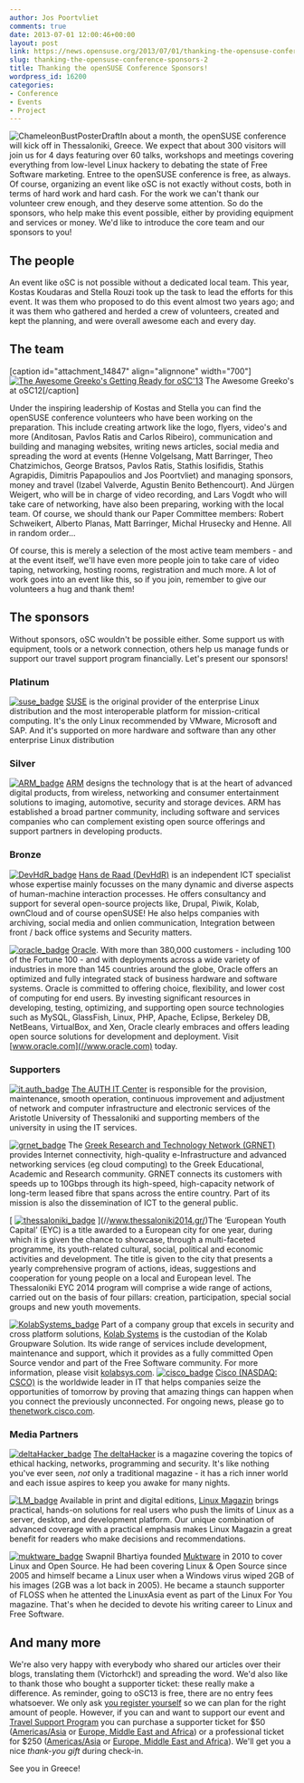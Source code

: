 ```yaml
---
author: Jos Poortvliet
comments: true
date: 2013-07-01 12:00:46+00:00
layout: post
link: https://news.opensuse.org/2013/07/01/thanking-the-opensuse-conference-sponsors-2/
slug: thanking-the-opensuse-conference-sponsors-2
title: Thanking the openSUSE Conference Sponsors!
wordpress_id: 16200
categories:
- Conference
- Events
- Project
---
```


![ChameleonBustPosterDraft](//news.opensuse.org/wp-content/uploads/2013/01/ChameleonBust_white.png)In about a month, the openSUSE conference will kick off in Thessaloniki, Greece. We expect that about 300 visitors will join us for 4 days featuring over 60 talks, workshops and meetings covering everything from low-level Linux hackery to debating the state of Free Software marketing. Entree to the openSUSE conference is free, as always. Of course, organizing an event like oSC is not exactly without costs, both in terms of hard work and hard cash. For the work we can't thank our volunteer crew enough, and they deserve some attention. So do the sponsors, who help make this event possible, either by providing equipment and services or money. We'd like to introduce the core team and our sponsors to you!<!-- more -->


## The people


An event like oSC is not possible without a dedicated local team. This year, Kostas Koudaras and Stella Rouzi took up the task to lead the efforts for this event. It was them who proposed to do this event almost two years ago; and it was them who gathered and herded a crew of volunteers, created and kept the planning, and were overall awesome each and every day.


## The team


[caption id="attachment_14847" align="alignnone" width="700"][![The Awesome Greeko's Getting Ready for oSC'13](//news.opensuse.org/wp-content/uploads/2013/01/Day2-Sunday-070_DSC_7662.jpg)](//news.opensuse.org/wp-content/uploads/2013/01/Day2-Sunday-070_DSC_7662.jpg) The Awesome Greeko's at oSC12[/caption]

Under the inspiring leadership of Kostas and Stella you can find the openSUSE conference volunteers who have been working on the preparation. This include creating artwork like the logo, flyers, video's and more (Anditosan, Pavlos Ratis and Carlos Ribeiro), communication and building and managing websites, writing news articles, social media and spreading the word at events (Henne Volgelsang, Matt Barringer, Theo Chatzimichos, George Bratsos, Pavlos Ratis, Stathis Iosifidis, Stathis Agrapidis, Dimitris Papapoulios and Jos Poortvliet) and managing sponsors, money and travel (Izabel Valverde, Agustin Benito Bethencourt). And Jürgen Weigert, who will be in charge of video recording, and Lars Vogdt who will take care of networking, have also been preparing, working with the local team. Of course, we should thank our Paper Committee members: Robert Schweikert, Alberto Planas, Matt Barringer, Michal Hrusecky and Henne. All in random order...

Of course, this is merely a selection of the most active team members - and at the event itself, we'll have even more people join to take care of video taping, networking, hosting rooms, registration and much more. A lot of work goes into an event like this, so if you join, remember to give our volunteers a hug and thank them!


## The sponsors


Without sponsors, oSC wouldn't be possible either. Some support us with equipment, tools or a network connection, others help us manage funds or support our travel support program financially. Let's present our sponsors!


### Platinum


[![suse_badge](//news.opensuse.org/wp-content/uploads/2013/06/suse_badge.png)](//suse.com)
[SUSE](//suse.com) is the original provider of the enterprise Linux distribution and the most interoperable platform for mission-critical computing. It's the only Linux recommended by VMware, Microsoft and SAP. And it's supported on more hardware and software than any other enterprise Linux distribution


### Silver


[![ARM_badge](//news.opensuse.org/wp-content/uploads/2013/06/ARM_badge.png)](//www.arm.com/)
[ARM](//arm.com) designs the technology that is at the heart of advanced digital products, from wireless, networking and consumer entertainment solutions to imaging, automotive, security and storage devices. ARM has established a broad partner community, including software and services companies who can complement existing open source offerings and support partners in developing products.


### Bronze


[![DevHdR_badge](//news.opensuse.org/wp-content/uploads/2013/06/DevHdR_badge.png)](//hcderaad.nl/node/111)
[Hans de Raad (DevHdR)](//hcderaad.nl/node/111) is an independent ICT specialist whose expertise mainly focusses on the many dynamic and diverse aspects of human-machine interaction processes.
He offers consultancy and support for several open-source projects like, Drupal, Piwik, Kolab, ownCloud and of course openSUSE! He also helps companies with archiving, social media and onlien communication, Integration between front / back office systems and Security matters.

[![oracle_badge](//news.opensuse.org/wp-content/uploads/2013/06/oracle_badge.png)](//oracle.com)
[Oracle](//www.oracle.com). With more than 380,000 customers - including 100 of the Fortune 100 - and with deployments across a wide variety of industries in more than 145 countries around the globe, Oracle offers an optimized and fully integrated stack of business hardware and software systems. Oracle is committed to offering choice, flexibility, and lower cost of computing for end users. By investing significant resources in developing, testing, optimizing, and supporting open source technologies such as MySQL, GlassFish, Linux, PHP, Apache, Eclipse, Berkeley DB, NetBeans, VirtualBox, and Xen, Oracle clearly embraces and offers leading open source solutions for development and deployment. Visit [www.oracle.com](//www.oracle.com) today.


### Supporters


[![it.auth_badge](//news.opensuse.org/wp-content/uploads/2013/06/it.auth_badge.png)](//www.it.auth.gr/)
[The AUTH IT Center](//www.it.auth.gr/) is responsible for the provision, maintenance, smooth operation, continuous improvement and adjustment of network and computer infrastructure and electronic services of the Aristotle University of Thessaloniki and supporting members of the university in using the IT services.

[![grnet_badge](//news.opensuse.org/wp-content/uploads/2013/06/grnet_badge.png)](//www.grnet.gr/)
The [Greek Research and Technology Network (GRNET)](//www.grnet.gr/) provides Internet connectivity, high-quality e-Infrastructure and advanced networking services (eg cloud computing) to the Greek Educational, Academic and Research community. GRNET connects its customers with speeds up to 10Gbps through its high-speed, high-capacity network of long-term leased fibre that spans across the entire country. Part of its mission is also the dissemination of ICT to the general public.

[ [![thessaloniki_badge](//news.opensuse.org/wp-content/uploads/2013/07/thessaloniki_badge.png)](//www.thessaloniki2014.gr/) ](//www.thessaloniki2014.gr/)The ‘European Youth Capital’ (EYC) is a title awarded to a European city for one year, during which it is given the chance to showcase, through a multi-faceted programme, its youth-related cultural, social, political and economic activities and development. The title is given to the city that presents a yearly comprehensive program of actions, ideas, suggestions and cooperation for young people on a local and European level. The Thessaloniki EYC 2014 program will comprise a wide range of actions, carried out on the basis of four pillars: creation, participation, special social groups and new youth movements.

[![KolabSystems_badge](//news.opensuse.org/wp-content/uploads/2013/06/KolabSystems_badge.png)](//kolabsys.com/)
Part of a company group that excels in security and cross platform solutions, [Kolab Systems](//kolabsys.com/) is the custodian of the Kolab Groupware Solution. Its wide range of services include development, maintenance and support, which it provides as a fully committed Open Source vendor and part of the Free Software community. For more information, please visit [kolabsys.com](//kolabsys.com).
[![cisco_badge](//news.opensuse.org/wp-content/uploads/2013/06/cisco_badge.png)](//www.cisco.gr/)
[Cisco (NASDAQ: CSCO)](//www.cisco.gr/) is the worldwide leader in IT that helps companies seize the opportunities of tomorrow by proving that amazing things can happen when you connect the previously unconnected. For ongoing news, please go to [thenetwork.cisco.com](//thenetwork.cisco.com).





### Media Partners


[![deltaHacker_badge](//news.opensuse.org/wp-content/uploads/2013/06/deltaHacker_badge.png)](//www.deltahacker.gr/)
[The deltaHacker](//www.deltahacker.gr/) is a magazine covering the topics of ethical hacking, networks, programming and security. It's like nothing you've ever seen, _not_ only a traditional magazine - it has a rich inner world and each issue aspires to keep you awake for many nights.



[![LM_badge](//news.opensuse.org/wp-content/uploads/2013/06/LM_badge.png)](//www.linux-magazin.de/)
Available in print and digital editions, [Linux Magazin](//www.linux-magazin.de/) brings practical, hands-on solutions for real users who push the limits of Linux as a server, desktop, and development platform. Our unique combination of advanced coverage with a practical emphasis makes Linux Magazin a great benefit for readers who make decisions and recommendations.

[![muktware_badge](//news.opensuse.org/wp-content/uploads/2013/06/muktware_badge.png)](//muktware.com/)
Swapnil Bhartiya founded [Muktware](//muktware.com) in 2010 to cover Linux and Open Source. He had been covering Linux & Open Source since 2005 and himself became a Linux user when a Windows virus wiped 2GB of his images (2GB was a lot back in 2005). He became a staunch supporter of FLOSS when he attented the LinuxAsia event as part of the Linux For You magazine. That's when he decided to devote his writing career to Linux and Free Software.


## And many more


We're also very happy with everybody who shared our articles over their blogs, translating them (Victorhck!) and spreading the word. We'd also like to thank those who bought a supporter ticket: these really make a difference. As reminder, going to oSC13 is free, there are no entry fees whatsoever. We only ask [you register yourself](https://conference.opensuse.org/osem) so we can plan for the right amount of people.
However, if you can and want to support our event and [Travel Support Program](//en.opensuse.org/openSUSE:Travel_Support_Program) you can purchase a supporter ticket for $50 ([Americas/Asia](https://buy.suse.com/store/suse/en_US/buy/productID.264835100) or [Europe, Middle East and Africa](//shop.novell.com/DRHM/store?Action=AddItemToRequisition&siteId=novelleu&Env=BASE&productId=265352500)) or a professional ticket for $250 ([Americas/Asia](https://buy.suse.com/store/suse/en_US/buy/productID.264935300) or [Europe, Middle East and Africa](//shop.novell.com/DRHM/store?Action=AddItemToRequisition&siteId=novelleu&Env=BASE&productId=265352400)). We'll get you a nice _thank-you gift_ during check-in.

See you in Greece!
